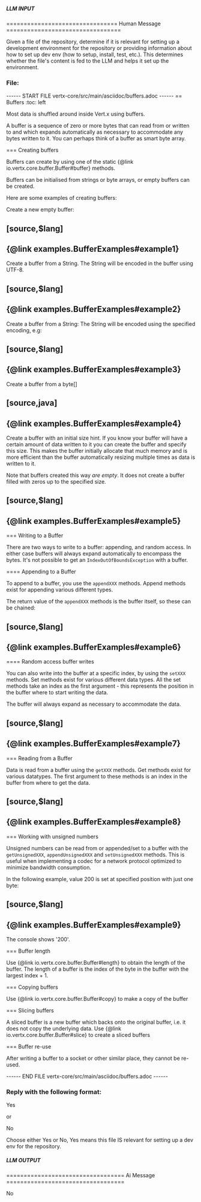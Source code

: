 ##### LLM INPUT #####
================================ Human Message =================================

Given a file of the repository, determine if it is relevant for setting up a development environment for the repository or providing information about how to set up dev env (how to setup, install, test, etc.). This determines whether the file's content is fed to the LLM and helps it set up the environment.

### File:
------ START FILE vertx-core/src/main/asciidoc/buffers.adoc ------
== Buffers
:toc: left

Most data is shuffled around inside Vert.x using buffers.

A buffer is a sequence of zero or more bytes that can read from or written to and which expands automatically as
necessary to accommodate any bytes written to it. You can perhaps think of a buffer as smart byte array.

=== Creating buffers

Buffers can create by using one of the static {@link io.vertx.core.buffer.Buffer#buffer} methods.

Buffers can be initialised from strings or byte arrays, or empty buffers can be created.

Here are some examples of creating buffers:

Create a new empty buffer:

[source,$lang]
----
{@link examples.BufferExamples#example1}
----

Create a buffer from a String. The String will be encoded in the buffer using UTF-8.

[source,$lang]
----
{@link examples.BufferExamples#example2}
----

Create a buffer from a String: The String will be encoded using the specified encoding, e.g:

[source,$lang]
----
{@link examples.BufferExamples#example3}
----

Create a buffer from a byte[]

[source,java]
----
{@link examples.BufferExamples#example4}
----

Create a buffer with an initial size hint. If you know your buffer will have a certain amount of data written to it
you can create the buffer and specify this size. This makes the buffer initially allocate that much memory and is
more efficient than the buffer automatically resizing multiple times as data is written to it.

Note that buffers created this way *are empty*. It does not create a buffer filled with zeros up to the specified size.

[source,$lang]
----
{@link examples.BufferExamples#example5}
----

=== Writing to a Buffer

There are two ways to write to a buffer: appending, and random access.
In either case buffers will always expand automatically to encompass the bytes. It's not possible to get
an `IndexOutOfBoundsException` with a buffer.

==== Appending to a Buffer

To append to a buffer, you use the `appendXXX` methods.
Append methods exist for appending various different types.

The return value of the `appendXXX` methods is the buffer itself, so these can be chained:

[source,$lang]
----
{@link examples.BufferExamples#example6}
----

==== Random access buffer writes

You can also write into the buffer at a specific index, by using the `setXXX` methods.
Set methods exist for various different data types. All the set methods take an index as the first argument - this
represents the position in the buffer where to start writing the data.

The buffer will always expand as necessary to accommodate the data.

[source,$lang]
----
{@link examples.BufferExamples#example7}
----

=== Reading from a Buffer

Data is read from a buffer using the `getXXX` methods. Get methods exist for various datatypes.
The first argument to these methods is an index in the buffer from where to get the data.

[source,$lang]
----
{@link examples.BufferExamples#example8}
----

=== Working with unsigned numbers

Unsigned numbers can be read from or appended/set to a buffer with the `getUnsignedXXX`,
`appendUnsignedXXX` and `setUnsignedXXX` methods. This is useful when implementing a codec for a
network protocol optimized to minimize bandwidth consumption.

In the following example, value 200 is set at specified position with just one byte:

[source,$lang]
----
{@link examples.BufferExamples#example9}
----

The console shows '200'.

=== Buffer length

Use {@link io.vertx.core.buffer.Buffer#length} to obtain the length of the buffer.
The length of a buffer is the index of the byte in the buffer with the largest index + 1.

=== Copying buffers

Use {@link io.vertx.core.buffer.Buffer#copy} to make a copy of the buffer

=== Slicing buffers

A sliced buffer is a new buffer which backs onto the original buffer, i.e. it does not copy the underlying data.
Use {@link io.vertx.core.buffer.Buffer#slice} to create a sliced buffers

=== Buffer re-use

After writing a buffer to a socket or other similar place, they cannot be re-used.

------ END FILE vertx-core/src/main/asciidoc/buffers.adoc ------

### Reply with the following format:

<rel>Yes</rel>

or

<rel>No</rel>

Choose either Yes or No, Yes means this file IS relevant for setting up a dev env for the repository.

##### LLM OUTPUT #####
================================== Ai Message ==================================

<rel>No</rel>